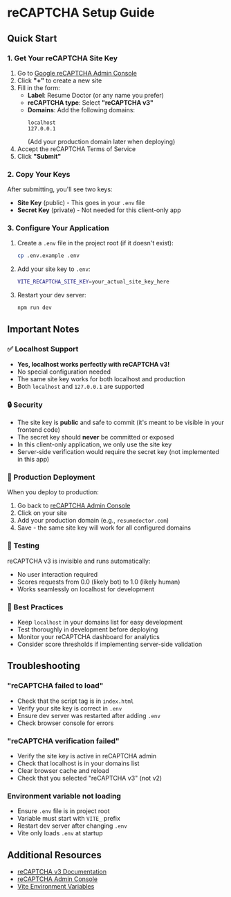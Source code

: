 # reCAPTCHA Setup Guide

## Quick Start

### 1. Get Your reCAPTCHA Site Key

1. Go to [Google reCAPTCHA Admin Console](https://www.google.com/recaptcha/admin)
2. Click **"+"** to create a new site
3. Fill in the form:
   - **Label**: Resume Doctor (or any name you prefer)
   - **reCAPTCHA type**: Select **"reCAPTCHA v3"**
   - **Domains**: Add the following domains:
     ```
     localhost
     127.0.0.1
     ```
     (Add your production domain later when deploying)
4. Accept the reCAPTCHA Terms of Service
5. Click **"Submit"**

### 2. Copy Your Keys

After submitting, you'll see two keys:

- **Site Key** (public) - This goes in your `.env` file
- **Secret Key** (private) - Not needed for this client-only app

### 3. Configure Your Application

1. Create a `.env` file in the project root (if it doesn't exist):

   ```bash
   cp .env.example .env
   ```

2. Add your site key to `.env`:

   ```bash
   VITE_RECAPTCHA_SITE_KEY=your_actual_site_key_here
   ```

3. Restart your dev server:
   ```bash
   npm run dev
   ```

## Important Notes

### ✅ Localhost Support

- **Yes, localhost works perfectly with reCAPTCHA v3!**
- No special configuration needed
- The same site key works for both localhost and production
- Both `localhost` and `127.0.0.1` are supported

### 🔒 Security

- The site key is **public** and safe to commit (it's meant to be visible in your frontend code)
- The secret key should **never** be committed or exposed
- In this client-only application, we only use the site key
- Server-side verification would require the secret key (not implemented in this app)

### 🚀 Production Deployment

When you deploy to production:

1. Go back to [reCAPTCHA Admin Console](https://www.google.com/recaptcha/admin)
2. Click on your site
3. Add your production domain (e.g., `resumedoctor.com`)
4. Save - the same site key will work for all configured domains

### 🧪 Testing

reCAPTCHA v3 is invisible and runs automatically:

- No user interaction required
- Scores requests from 0.0 (likely bot) to 1.0 (likely human)
- Works seamlessly on localhost for development

### 📝 Best Practices

- Keep `localhost` in your domains list for easy development
- Test thoroughly in development before deploying
- Monitor your reCAPTCHA dashboard for analytics
- Consider score thresholds if implementing server-side validation

## Troubleshooting

### "reCAPTCHA failed to load"

- Check that the script tag is in `index.html`
- Verify your site key is correct in `.env`
- Ensure dev server was restarted after adding `.env`
- Check browser console for errors

### "reCAPTCHA verification failed"

- Verify the site key is active in reCAPTCHA admin
- Check that localhost is in your domains list
- Clear browser cache and reload
- Check that you selected "reCAPTCHA v3" (not v2)

### Environment variable not loading

- Ensure `.env` file is in project root
- Variable must start with `VITE_` prefix
- Restart dev server after changing `.env`
- Vite only loads `.env` at startup

## Additional Resources

- [reCAPTCHA v3 Documentation](https://developers.google.com/recaptcha/docs/v3)
- [reCAPTCHA Admin Console](https://www.google.com/recaptcha/admin)
- [Vite Environment Variables](https://vitejs.dev/guide/env-and-mode.html)
